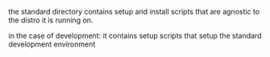 the standard directory contains setup and install scripts that are agnostic to the distro it is running on.

in the case of development: it contains setup scripts that setup the standard development environment
